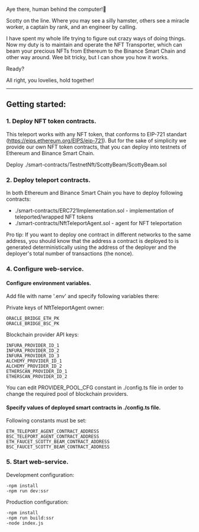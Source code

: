 Aye there, human behind the computer!👋

Scotty on the line. Where you may see a silly hamster,
others see a miracle worker, a captain by rank,
and an engineer by calling.

I have spent my whole life
trying to figure out crazy ways of doing things.
Now my duty is to maintain and operate the NFT Transporter,
which can beam your precious NFTs from Ethereum to the Binance Smart Chain
and other way around. Wee bit tricky, but I can show you how it works.

Ready?

All right, you lovelies, hold together!

-----------------------------------------------------------------------------

## Getting started:

### 1. Deploy NFT token contracts.
This teleport works with any NFT token, that conforms to EIP-721 standart (https://eips.ethereum.org/EIPS/eip-721).
But for the sake of simplicity we provide our own NFT token contracts, that you can deploy into testnets of Ethereum and Binance Smart Chain.

Deploy ./smart-contracts/TestnetNft/ScottyBeam/ScottyBeam.sol

### 2. Deploy teleport contracts.
In both Ethereum and Binance Smart Chain you have to deploy following contracts:
- ./smart-contracts/ERC721Implementation.sol - implementation of teleported/wrapped NFT tokens
- ./smart-contracts/NftTeleportAgent.sol - agent for NFT teleportation

Pro tip:
If you want to deploy one contract in different networks to the same address, you should know that
the address a contract is deployed to is generated deterministically using the address of the deployer
and the deployer's total number of transactions (the nonce).

### 4. Configure web-service.

#### Configure environment variables.
Add file with name '.env' and specify following variables there:

Private keys of NftTeleportAgent owner:
```
ORACLE_BRIDGE_ETH_PK
ORACLE_BRIDGE_BSC_PK
```

Blockchain provider API keys:
```
INFURA_PROVIDER_ID_1
INFURA_PROVIDER_ID_2
INFURA_PROVIDER_ID_3
ALCHEMY_PROVIDER_ID_1
ALCHEMY_PROVIDER_ID_2
ETHERSCAN_PROVIDER_ID_1
ETHERSCAN_PROVIDER_ID_2
```
You can edit PROVIDER_POOL_CFG constant in ./config.ts file in order to change the required pool of blockchain providers.

#### Specify values of deployed smart contracts in ./config.ts file.
Following constants must be set:
```
ETH_TELEPORT_AGENT_CONTRACT_ADDRESS
BSC_TELEPORT_AGENT_CONTRACT_ADDRESS
ETH_FAUCET_SCOTTY_BEAM_CONTRACT_ADDRESS
BSC_FAUCET_SCOTTY_BEAM_CONTRACT_ADDRESS
```

### 5. Start web-service.
Development configuration:
```
-npm install
-npm run dev:ssr
```

Production configuration:
```
-npm install
-npm run build:ssr
-node index.js
```
